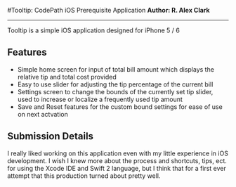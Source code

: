 #Tooltip: CodePath iOS Prerequisite Application
__Author: R. Alex Clark__
***
Tooltip is a simple iOS application designed for iPhone 5 / 6  

## Features

* Simple home screen for input of total bill amount which displays the relative tip and total cost provided
* Easy to use slider for adjusting the tip percentage of the current bill
* Settings screen to change the bounds of the currently set tip slider, used to increase or localize a frequently used tip amount
* Save and Reset features for the custom bound settings for ease of use on next actvation

## Submission Details

I really liked working on this application even with my little experience in iOS development. I wish I knew more about the process and shortcuts, tips, ect. for using the Xcode IDE and Swift 2 language, but I think that for a first ever attempt that this production turned about pretty well.
